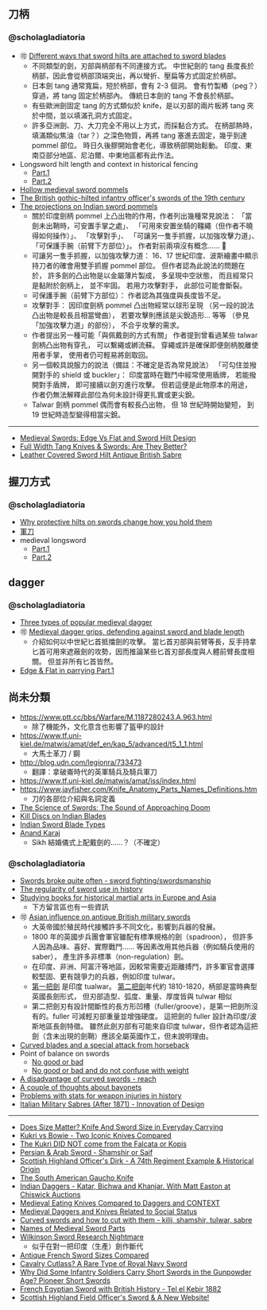 刀柄
----

### @scholagladiatoria ###

* :accept: [Different ways that sword hilts are attached to sword blades ](https://www.youtube.com/watch?v=XUL80bbJMOI)
	* 不同類型的劍，刃部與柄部有不同連接方式。
		中世紀劍的 tang 長度長於柄部，因此會從柄部頂端突出，再以彎折、壓扁等方式固定於柄部。
	* 日本劍 tang 通常寬扁，短於柄部，會有 2-3 個洞。
		會有竹製樁（peg？）穿過，將 tang 固定於柄部內。
		傳統日本劍的 tang 不會長於柄部。
	* 有些歐洲劍固定 tang 的方式類似於 knife，是以刃部的兩片板將 tang 夾於中間，並以填滿孔洞方式固定。
	* 許多亞洲劍、刀、大刀完全不用以上方式，而採黏合方式。
		在柄部熱時，填滿類似焦油（tar？）之深色物質，再將 tang 塞進去固定，幾乎到達 pommel 部位。
		時日久後膠開始會老化，導致柄部開始鬆動。
		印度、東南亞部分地區、尼泊爾、中東地區都有此作法。
* Longsword hilt length and context in historical fencing
	* [Part.1](https://www.youtube.com/watch?v=AdnIQljDw-g)
	* [Part.2](https://www.youtube.com/watch?v=V6pPuhmcxKo)
* [Hollow medieval sword pommels](https://www.youtube.com/watch?v=NaQPlBklhEk)
* [The British gothic-hilted infantry officer's swords of the 19th century](https://www.youtube.com/watch?v=3U9VZLMV-SA)
* [The projections on Indian sword pommels](https://www.youtube.com/watch?v=d92iCDIgcyw)
	* 關於印度劍柄 pommel 上凸出物的作用，作者列出幾種常見說法：
		「當劍未出鞘時，可安置手掌之處」、
		「可用來安置坐騎的韁繩（但作者不曉得如何操作）」、
		「攻擊對手」、
		「可讓另一隻手抓握，以加強攻擊力道」、
		「可保護手腕（前臂下方部位）」。
		作者對前兩項沒有概念...... :see_no_evil:
	* 可讓另一隻手抓握，以加強攻擊力道：
		16、17 世紀印度、波斯繪畫中顯示持刀者的確會用雙手抓握 pommel 部位。
		但作者認為此說法的問題在於，
		許多劍的凸出物是以金屬薄片製成，
		多呈現中空狀態，
		而且經常只是黏附於劍柄上，
		並不牢固。
		若用力攻擊對手，
		此部位可能會斷裂。
	* 可保護手腕（前臂下方部位）：
		作者認為其強度與長度皆不足。
	* 攻擊對手：
		因印度劍柄 pommel 凸出物經常以球形呈現
		（另一段的說法凸出物是較長且相當彎曲），
		若要攻擊則應該是尖銳造形... 等等
		（參見「加強攻擊力道」的部份），
		不合乎攻擊的需求。
	* 作者提出另一種可能「與佩戴劍的方式有關」
		作者提到曾看過某些 talwar 劍柄凸出物有穿孔，
		可以繫繩或綁流蘇。
		穿繩或許是確保即便劍柄脫離使用者手掌，
		使用者仍可輕易將劍取回。
	* 另一個較具說服力的說法（備註：不確定是否為常見說法）
		「可勾住並撥開對手的 shield 或 buckler」：
		印度當時在戰鬥中經常使用盾牌，
		若能撥開對手盾牌，
		即可接續以劍刃進行攻擊。
		但若這便是此物原本的用途，
		作者仍無法解釋此部位為何未設計得更扎實或更尖銳。
	* Talwar 劍柄 pommel 偶而會有較長凸出物，
		但 18 世紀時開始變短，
		到 19 世紀時造型變得相當尖銳。

--------

* [Medieval Swords: Edge Vs Flat and Sword Hilt Design](https://www.youtube.com/watch?v=48Vd8C0iB7A)
* [Full Width Tang Knives & Swords: Are They Better?](https://www.youtube.com/watch?v=UEFDDPP0rJU)
* [Leather Covered Sword Hilt Antique British Sabre](https://www.youtube.com/watch?v=VyXmX71MDjg)


握刀方式
--------

### @scholagladiatoria ###

* [Why protective hilts on swords change how you hold them](https://www.youtube.com/watch?v=K0Mxb1U9H_4)
* [軍刀](https://www.youtube.com/watch?v=OvIFi1jitS0)
* medieval longsword
	* [Part.1](https://www.youtube.com/watch?v=Q1_9ZhpzX-4)
	* [Part.2](https://www.youtube.com/watch?v=0t1h_fVutw4)


dagger
------

### @scholagladiatoria ###

* [Three types of popular medieval dagger](https://www.youtube.com/watch?v=71GQRVob6KY)
* :accept: [Medieval dagger grips, defending against sword and blade length](https://www.youtube.com/watch?v=mToGc2RM3kA)
	* 介紹如何以中世紀匕首抵擋劍的攻擊。
		當匕首刃部與前臂等長，反手持拿匕首可用來遮蔽劍的攻勢，因而推論某些匕首刃部長度與人體前臂長度相關。
		但並非所有匕首皆然。
* [Edge & Flat in parrying Part.1](https://www.youtube.com/watch?v=ZeDFc2QQ-XU)


尚未分類
--------

* https://www.ptt.cc/bbs/Warfare/M.1187280243.A.963.html
	* 除了機能外，文化意含也影響了盔甲的設計
* https://www.tf.uni-kiel.de/matwis/amat/def_en/kap_5/advanced/t5_1_1.html
	* 大馬士革刀 / 鋼
* http://blog.udn.com/legionra/733473
	* 翻譯：拿破崙時代的英軍騎兵及騎兵軍刀
* https://www.tf.uni-kiel.de/matwis/amat/iss/index.html
* https://www.jayfisher.com/Knife_Anatomy_Parts_Names_Definitions.htm
	* 刀的各部位介紹與名詞定義
* [The Science of Swords: The Sound of Approaching Doom](https://blogs.scientificamerican.com/assignment-impossible/the-science-of-swords-the-sound-of-approaching-doom)
* [Kill Discs on Indian Blades](https://www.fordemilitaryantiques.com/articles/2019/6/21/kill-discs-on-indian-blades)
* [Indian Sword Blade Types](https://www.fordemilitaryantiques.com/articles/2019/7/12/a-guide-to-indian-sword-blade-types)
* [Anand Karaj](http://maharajaswords.com/anand-karaj/)
	* Sikh 結婚儀式上配戴劍的......？（不確定）


### @scholagladiatoria ###

* [Swords broke quite often - sword fighting/swordsmanship](https://www.youtube.com/watch?v=meln41VHxqs)
* [The regularity of sword use in history](https://www.youtube.com/watch?v=0_Afv2slSIs)
* [Studying books for historical martial arts in Europe and Asia](https://www.youtube.com/watch?v=bWqsr8wzsYU)
	* 下方留言區也有一些資訊
* :accept: [Asian influence on antique British military swords](https://www.youtube.com/watch?v=Fng9BFgYGog)
	* 大英帝國於殖民時代接觸許多不同文化，影響到兵器的發展。
	* 1800 年的英國步兵團會軍官雖配有標準規格的劍（spadroon），
		但許多人因為品味、喜好、實際戰鬥...... 等因素改用其他兵器（例如騎兵使用的 saber），
		產生許多非標準（non-regulation）劍。
	* 在印度、非洲、阿富汗等地區，因較常需要近距離搏鬥，許多軍官會選擇較堅固、更有競爭力的兵器，例如印度 tulwar。
	* [第一把劍](https://youtu.be/Fng9BFgYGog?t=198) 是印度 tualwar。
		[第二把劍](https://youtu.be/Fng9BFgYGog?t=219)年代約 1810-1820，柄部是當時典型英國長劍形式，
		但刃部造型、弧度、重量、厚度皆與 tulwar 相似
	* 第二把劍刃有設計間斷性的長方形凹槽（fuller/groove），是第一把劍所沒有的。fuller 可減輕刃部重量並增強硬度。
		這把劍的 fuller 設計為印度/波斯地區長劍特徵。
		雖然此劍刃部有可能來自印度 tulwar，但作者認為這把劍（含未出現的劍鞘）應該全屬英國作工，但未說明理由。
* [Curved blades and a special attack from horseback](https://www.youtube.com/watch?v=GX8Z1pMikes)
* Point of balance on swords
	* [No good or bad](https://www.youtube.com/watch?v=Y40snITLi6o)
	* [No good or bad and do not confuse with weight](https://www.youtube.com/watch?v=L-fGjUUZV5g)
* [A disadvantage of curved swords - reach](https://www.youtube.com/watch?v=wfNdT-C5_d8)
* [A couple of thoughts about bayonets](https://www.youtube.com/watch?v=2Nc7UNFN3bM)
* [Problems with stats for weapon injuries in history](https://www.youtube.com/watch?v=6QaFSOta0Lw)
* [Italian Military Sabres (After 1871) - Innovation of Design](https://www.youtube.com/watch?v=XMPLVHYHjCc)

--------

* [Does Size Matter? Knife And Sword Size in Everyday Carrying](https://www.youtube.com/watch?v=QrkqJ69A0pg)
* [Kukri vs Bowie - Two Iconic Knives Compared](https://www.youtube.com/watch?v=NHpwITXxaT8)
* [The Kukri DID NOT come from the Falcata or Kopis](https://www.youtube.com/watch?v=ykdAFTEHxKk)
* [Persian & Arab Sword - Shamshir or Saif](https://www.youtube.com/watch?v=8xZpnF2F55o)
* [Scottish Highland Officer's Dirk - A 74th Regiment Example & Historical Origin](https://www.youtube.com/watch?v=Uh3K4uAA390)
* [The South American Gaucho Knife](https://www.youtube.com/watch?v=TNHQ1FHzAGI)
* [Indian Daggers - Katar, Bichwa and Khanjar. With Matt Easton at Chiswick Auctions](https://www.youtube.com/watch?v=DMMnrnWZpD0)
* [Medieval Eating Knives Compared to Daggers and CONTEXT](https://www.youtube.com/watch?v=YAiQPQ7pPR4)
* [Medieval Daggers and Knives Related to Social Status](https://www.youtube.com/watch?v=n10ZIoae0b8)
* [Curved swords and how to cut with them - kilij, shamshir, tulwar, sabre](https://www.youtube.com/watch?v=qfhC_c2Zbh0)
* [Names of Medieval Sword Parts](https://www.youtube.com/watch?v=72fPo1F0Jic)
* [Wilkinson Sword Research Nightmare](https://www.youtube.com/watch?v=MTVaSACc5qI)
	* 似乎在對一把印度（生產）劍作斷代
* [Antique French Sword Sizes Compared](https://www.youtube.com/watch?v=Jh0xdhk7gJU)
* [Cavalry Cutlass? A Rare Type of Royal Navy Sword](https://www.youtube.com/watch?v=WK3nO0db8io)
* [Why Did Some Infantry Soldiers Carry Short Swords in the Gunpowder Age? Pioneer Short Swords](https://www.youtube.com/watch?v=D5CnCzS-P9o)
* [French Egyptian Sword with British History - Tel el Kebir 1882](https://www.youtube.com/watch?v=vUcoiUJjNw0)
* [Scottish Highland Field Officer's Sword & A New Website!](https://www.youtube.com/watch?v=JL_I6uPEmI8)
